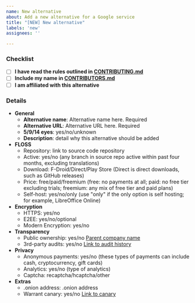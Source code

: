 ```yaml
---
name: New alternative
about: Add a new alternative for a Google service
title: "[NEW] New alternative"
labels: 'new'
assignees: ''

---
```


[//]: # ( Fill out to the best of your ability. )
[//]: # ( If an item is not applicable, such as HTTPS for an App, feel free to leave it blank. )
[//]: # ( Mark off checkbox items by putting an x in between the [ ] without spaces, i.e. `[x]` )

### Checklist

- [ ] **I have read the rules outlined in [CONTRIBUTING.md](https://github.com/tycrek/degoogle/blob/master/CONTRIBUTING.md)**
- [ ] **Include my name in [CONTRIBUTORS.md](https://github.com/tycrek/degoogle/blob/master/CONTRIBUTORS.md)**
- [ ] **I am affiliated with this alternative**

### Details

- **General**
  - **Alternative name**: Alternative name here. Required
  - **Alternative URL**: Alternative URL here. Required
  - **5/9/14 eyes**: yes/no/unknown
  - **Description**: detail why this alternative should be added
- **FLOSS**
  - Repository: link to source code repository
  - Active: yes/no (any branch in source repo active within past four months, excluding translations)
  - Download: F-Droid/Direct/Play Store (Direct is direct downloads, such as GitHub releases)
  - Price: free/paid/freemium (free: no payments at all; paid: no free tier excluding trials; freemium: any mix of free tier and paid plans)
  - Self-host: yes/no/only (use "only" if the only option is self hosting; for example, LibreOffice Online)
- **Encryption**
  - HTTPS: yes/no
  - E2EE: yes/no/optional
  - Modern Encryption: yes/no
- **Transparency**
  - Public ownership: yes/no [Parent company name](https://parent.company.url)
  - 3rd-party audits: yes/no [Link to audit history](https://audit.history.url)
- **Privacy**
  - Anonymous payments: yes/no (these types of payments can include cash, cryptocurrency, gift cards)
  - Analytics: yes/no (type of analytics)
  - Captcha: recaptcha/hcaptcha/other
- **Extras**
  - .onion address: .onion address
  - Warrant canary: yes/no [Link to canary](https://warrant.canary.url)
